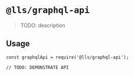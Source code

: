 # `@lls/graphql-api`

> TODO: description

## Usage

```
const graphqlApi = require('@lls/graphql-api');

// TODO: DEMONSTRATE API
```
